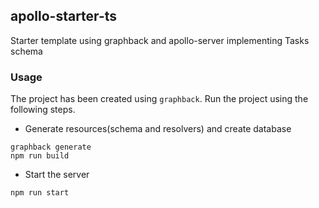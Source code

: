 ## apollo-starter-ts

Starter template using graphback and apollo-server
implementing Tasks schema

### Usage
The project has been created using `graphback`. Run the project using the following steps. 
- Generate resources(schema and resolvers) and create database
```
graphback generate
npm run build
```
- Start the server
```
npm run start
```